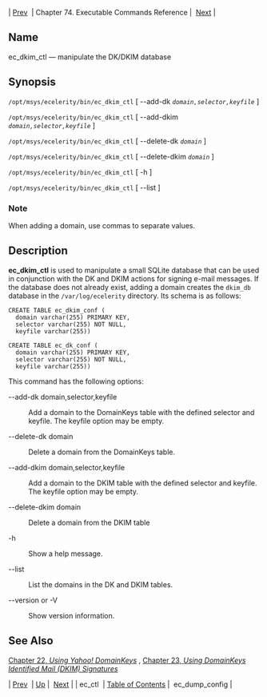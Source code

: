 | [Prev](executable.ec_ctl)  | Chapter 74. Executable Commands Reference |  [Next](executable.ec_dump_config) |

<a name="executable.ec_dkim_ctl"></a>
## Name

ec_dkim_ctl — manipulate the DK/DKIM database

## Synopsis

`/opt/msys/ecelerity/bin/ec_dkim_ctl` [ --add-dk *`domain,selector,keyfile`* ]

`/opt/msys/ecelerity/bin/ec_dkim_ctl` [ --add-dkim *`domain,selector,keyfile`* ]

`/opt/msys/ecelerity/bin/ec_dkim_ctl` [ --delete-dk *`domain`* ]

`/opt/msys/ecelerity/bin/ec_dkim_ctl` [ --delete-dkim *`domain`* ]

`/opt/msys/ecelerity/bin/ec_dkim_ctl` [ -h ]

`/opt/msys/ecelerity/bin/ec_dkim_ctl` [ --list ]

### Note

When adding a domain, use commas to separate values.

<a name="idp11502048"></a>
## Description

**ec_dkim_ctl** is used to manipulate a small SQLite database that can be used in conjunction with the DK and DKIM actions for signing e-mail messages. If the database does not already exist, adding a domain creates the `dkim_db` database in the `/var/log/ecelerity` directory. Its schema is as follows:

```
CREATE TABLE ec_dkim_conf (
  domain varchar(255) PRIMARY KEY,
  selector varchar(255) NOT NULL,
  keyfile varchar(255))

CREATE TABLE ec_dk_conf (
  domain varchar(255) PRIMARY KEY,
  selector varchar(255) NOT NULL,
  keyfile varchar(255))
```

This command has the following options:

<dl class="variablelist">

<dt>--add-dk domain,selector,keyfile</dt>

<dd>

Add a domain to the DomainKeys table with the defined selector and keyfile. The keyfile option may be empty.

</dd>

<dt>--delete-dk domain</dt>

<dd>

Delete a domain from the DomainKeys table.

</dd>

<dt>--add-dkim domain,selector,keyfile</dt>

<dd>

Add a domain to the DKIM table with the defined selector and keyfile. The keyfile option may be empty.

</dd>

<dt>--delete-dkim domain</dt>

<dd>

Delete a domain from the DKIM table

</dd>

<dt>-h</dt>

<dd>

Show a help message.

</dd>

<dt>--list</dt>

<dd>

List the domains in the DK and DKIM tables.

</dd>

<dt>--version or -V</dt>

<dd>

Show version information.

</dd>

</dl>

<a name="idp11521792"></a>
## See Also

[Chapter 22, *Using Yahoo! DomainKeys*](using_domainkeys "Chapter 22. Using Yahoo! DomainKeys") , [Chapter 23, *Using DomainKeys Identified Mail (DKIM) Signatures*](using_dkim "Chapter 23. Using DomainKeys Identified Mail (DKIM) Signatures") 

| [Prev](executable.ec_ctl)  | [Up](exec.cmds.ref) |  [Next](executable.ec_dump_config) |
| ec_ctl  | [Table of Contents](index) |  ec_dump_config |

